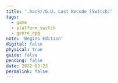 ```yaml
---
title: '.hack//G.U. Last Recode [Switch]'
tags:
  - game
  - platform_switch
  - genre_rpg
note: 'Begins Edition'
digital: false
physical: true
guide: false
pending: false
date: 2022-03-23
permalink: false
---
```

